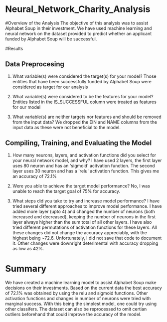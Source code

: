# Neural_Network_Charity_Analysis

#Overview of the Analysis
The objective of this analysis was to assist Alphabet Soup in their investment. We have used machine learning and neural network on the dataset provided to predict whether an applicant funded by Alphabet Soup will be successful.  

#Results

## Data Preprocesing

1. What variable(s) were considered the target(s) for your model?
Those entities that have been successfully funded by Alphabet Soup were considered as target for our analysis

2. What variable(s) were considered to be the features for your model?
Entities listed in the IS_SUCCESSFUL column were treated as features for our model

3. What variable(s) are neither targets nor features and should be removed from the input data? 
We dropped the EIN and NAME columns from the input data as these were not beneficial to the model.

## Compiling, Training, and Evaluating the Model
1. How many neurons, layers, and activation functions did you select for your neural network model, and why? 
I have used 2 layers, the first layer uses 80 neuron and has an 'sigmoid' acitvation function. The second layer uses 30 neuron and has a 'relu' activation function. This gives me an accuracy of 72.1% 

2. Were you able to achieve the target model performance?
No, I was unable to reach the target goal of 75% for accuracy. 

3. What steps did you take to try and increase model performance? 
I have tried several different approaches to improve model performance. I have added more layer (upto 4) and changed the number of neurons (both increased and decreased), keeping the number of neurons in the first layer always higher than the sum total of all other layers. I have also tried different permutations of activation functions for these layers. All these changes did not change the accuracy appreciably, with the highest being ~72.6. Unfortunately, I did not save that code to document it. Other changes were downright deterimental with accuracy dropping as low as 42%.  

# Summary
We have created a machine learning model to assist Alphabet Soup make decisions on their investments. Based on the current data the best accuracy of 72.1% was obtained by using the relu and sigmoid functions. Other activation functions and changes in number of neurons were tried with marginal success. With this being the simplest model, one could try using other classifers. The dataset can also be reprocessed to omit certian outliers beforehand that could improve the accuracy of the model.
